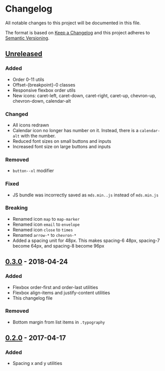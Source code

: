 # Changelog
All notable changes to this project will be documented in this file.

The format is based on [Keep a Changelog](http://keepachangelog.com/en/1.0.0/)
and this project adheres to [Semantic Versioning](http://semver.org/spec/v2.0.0.html).

## [Unreleased]
### Added
- Order 0-11 utils
- Offset-{breakpoint}-0 classes
- Responsive flexbox order utils
- New icons: caret-left, caret-down, caret-right, caret-up, chevron-up, chevron-down, calendar-alt

### Changed
- All icons redrawn
- Calendar icon no longer has number on it. Instead, there is a `calendar-alt` with the number.
- Reduced font sizes on small buttons and inputs
- Increased font size on large buttons and inputs

### Removed
- `button--xl` modifier

### Fixed
- JS bundle was incorrectly saved as `mds.min..js` instead of `mds.min.js`

### Breaking
- Renamed icon `map` to `map-marker`
- Renamed icon `email` to `envelope`
- Renamed icon `close` to `times`
- Renamed `arrow-*` to `chevron-*`
- Added a spacing unit for 48px. This makes spacing-6 48px, spacing-7 become 64px, and spacing-8 become 96px


## [0.3.0] - 2018-04-24
### Added
- Flexbox order-first and order-last utilities
- Flexbox align-items and justify-content utilities
- This changelog file

### Removed
- Bottom margin from list items in `.typography`

## [0.2.0] - 2017-04-17
### Added
- Spacing x and y utilities

[Unreleased]: https://github.com/middlebury/design-system/compare/v0.3.0...HEAD
[0.3.0]: https://github.com/middlebury/design-system/compare/v0.2.0...v0.3.0
[0.2.0]: https://github.com/middlebury/design-system/compare/v0.1.0...v0.2.0
